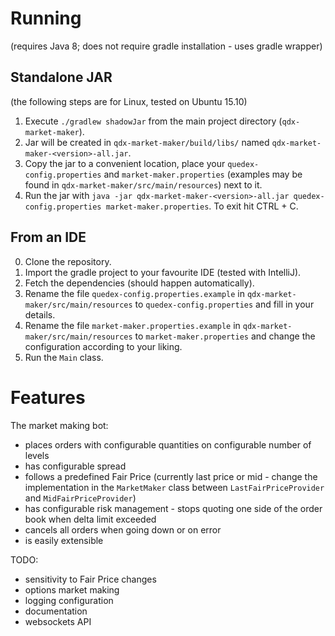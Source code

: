 # Running
(requires Java 8; does not require gradle installation - uses gradle wrapper)

## Standalone JAR
(the following steps are for Linux, tested on Ubuntu 15.10)

1. Execute `./gradlew shadowJar` from the main project directory (`qdx-market-maker`).
2. Jar will be created in `qdx-market-maker/build/libs/` named `qdx-market-maker-<version>-all.jar`.
3. Copy the jar to a convenient location, place your `quedex-config.properties` and `market-maker.properties`
 (examples may be found in `qdx-market-maker/src/main/resources`) next to it.
4. Run the jar with `java -jar qdx-market-maker-<version>-all.jar quedex-config.properties market-maker.properties`. To
 exit hit CTRL + C.

## From an IDE

0. Clone the repository.
1. Import the gradle project to your favourite IDE (tested with IntelliJ).
2. Fetch the dependencies (should happen automatically).
3. Rename the file `quedex-config.properties.example` in `qdx-market-maker/src/main/resources` to 
`quedex-config.properties` and fill in your details.
3. Rename the file `market-maker.properties.example` in `qdx-market-maker/src/main/resources` to 
`market-maker.properties` and change the configuration according to your liking.
5. Run the `Main` class.

# Features

The market making bot:
* places orders with configurable quantities on configurable number of levels
* has configurable spread
* follows a predefined Fair Price (currently last price or mid - change the implementation in the `MarketMaker` class 
between `LastFairPriceProvider` and `MidFairPriceProvider`)
* has configurable risk management - stops quoting one side of the order book when delta limit exceeded
* cancels all orders when going down or on error
* is easily extensible

TODO:
* sensitivity to Fair Price changes
* options market making
* logging configuration
* documentation
* websockets API
